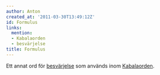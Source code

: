 ```yaml
---
author: Anton
created_at: '2011-03-30T13:49:12Z'
id: Formulus
links:
  mention:
  - Kabalaorden
  - besvärjelse
title: Formulus
---
```


Ett annat ord för [besvärjelse] som används inom [Kabalaorden].

  [besvärjelse]: besvärjelse
  [Kabalaorden]: Kabalaorden
